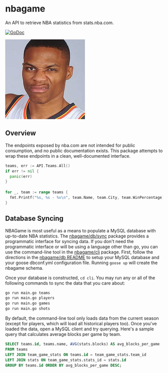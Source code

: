 # nbagame
An API to retrieve NBA statistics from stats.nba.com.

[![GoDoc](https://godoc.org/github.com/jbowens/nbagame?status.svg)](https://godoc.org/github.com/jbowens/nbagame)

![Russ](https://github.com/jbowens/nbagame/blob/master/russ.jpg)

## Overview

The endpoints exposed by nba.com are not intended for public consumption, and no public documentation exists. This package attempts to wrap these endpoints in a clean, well-documented interface.

```go
teams, err := API.Teams.All()
if err != nil {
  panic(err)
}

for _, team := range teams {
  fmt.Printf("%s, %s - %v\n", team.Name, team.City, team.WinPercentage)
}
```

## Database Syncing

NBAGame is most useful as a means to populate a MySQL database with up-to-date NBA statistics. The [nbagame/db/sync](https://godoc.org/github.com/jbowens/nbagame/db/sync) package provides a programmatic interface for syncing data. If you don't need the programmatic interface or will be using a language other than go, you can use the command-line tool in the [nbagame/cli](https://github.com/jbowens/nbagame/tree/master/cli) package. First, follow the directions in the [nbagame/db README](https://github.com/jbowens/nbagame/tree/master/db) to setup your MySQL database and your goose dbconf.yml configuration file. Running `goose up` will create the nbagame schema.

Once your database is constructed, `cd cli`. You may run any or all of the following commands to sync the data that you care about:

```bash
go run main.go teams
go run main.go players
go run main.go games
go run main.go shots
```

By default, the command-line tool only loads data from the current season (except for players, which will load all historical players too). Once you've loaded the data, open a MySQL client and try querying. Here's a sample query that calculates average blocks per game by team.

```sql
SELECT teams.id, teams.name, AVG(stats.blocks) AS avg_blocks_per_game
FROM teams
LEFT JOIN team_game_stats ON teams.id = team_game_stats.team_id
LEFT JOIN stats ON team_game_stats.stats_id = stats.id
GROUP BY teams.id ORDER BY avg_blocks_per_game DESC;
```
